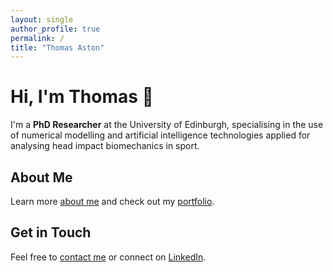 ```yaml
---
layout: single
author_profile: true
permalink: /
title: "Thomas Aston"
---
```


# Hi, I'm Thomas 👋
I'm a **PhD Researcher** at the University of Edinburgh, specialising in the use of numerical modelling and artificial intelligence technologies applied for analysing head impact biomechanics in sport.

## About Me
Learn more [about me](/about/) and check out my [portfolio](/portfolio/).

## Get in Touch
Feel free to [contact me](/contact/) or connect on [LinkedIn](https://www.linkedin.com/in/thomas-aston-85580a19b/).